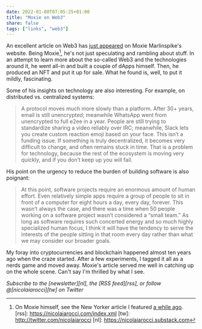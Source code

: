 ```yaml
---
date: 2022-01-08T07:05:25+01:00
title: "Moxie on Web3"
share: false
tags: ["links", "web3"]
---
```

An excellent article on Web3 has [just appeared][1] on Moxie Marlinspike's
website. Being Moxie[^2], he's not just speculating and rambling about stuff.
In an attempt to learn more about the so-called Web3 and the technologies
around it, he went all-in and built a couple of dApps himself. Then, he
produced an NFT and put it up for sale. What he found is, well, to put it
mildly, fascinating. 

Some of his insights on technology are also interesting. For example, on
distributed vs. centralized systems:

> A protocol moves much more slowly than a platform. After 30+ years, email is
> still unencrypted; meanwhile WhatsApp went from unencrypted to full e2ee in
> a year. People are still trying to standardize sharing a video reliably over
> IRC; meanwhile, Slack lets you create custom reaction emoji based on your
> face. This isn’t a funding issue. If something is truly decentralized, it
> becomes very difficult to change, and often remains stuck in time. That is
> a problem for technology, because the rest of the ecosystem is moving very
> quickly, and if you don’t keep up you will fail.

His point on the urgency to reduce the burden of building software is also
poignant:

> At this point, software projects require an enormous amount of human effort.
> Even relatively simple apps require a group of people to sit in front of
> a computer for eight hours a day, every day, forever. This wasn’t always the
> case, and there was a time when 50 people working on a software project
> wasn’t considered a “small team.” As long as software requires such concerted
> energy and so much highly specialized human focus, I think it will have the
> tendency to serve the interests of the people sitting in that room every day
> rather than what we may consider our broader goals.

My foray into cryptocurrencies and blockchain happened almost ten years ago
when the craze started. After a few experiments, I tagged it all as a nerds
game and moved away. Moxie's article served me well in catching up on the whole
scene. Can't say I'm thrilled by what I see.

*Subscribe to the [newsletter][nl], the [RSS feed][rss], or follow @[nicolaiarocci][tw] on Twitter*

 [1]: https://moxie.org/2022/01/07/web3-first-impressions.html
 [^2]: On Moxie himself, see the New Yorker article I featured [a while ago](https://nicolaiarocci.com/on-the-ceo-and-founder-of-signal/).
 [rss]: https://nicolaiarocci.com/index.xml
 [tw]: http://twitter.com/nicolaiarocci
 [nl]: https://nicolaiarocci.substack.com
